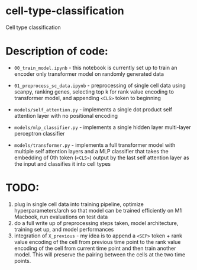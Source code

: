 # cell-type-classification
Cell type classification

# Description of code:


* `00_train_model.ipynb` - this notebook is currently set up to train an encoder only transformer model on randomly generated data

* `01_preprocess_sc_data.ipynb` - preprocessing of single cell data using scanpy, ranking genes, selecting top k for rank value encoding to transformer model, and appending `<CLS>` token to beginning

* `models/self_attention.py` - implements a single dot product self attention layer with no positional encoding

* `models/mlp_classifier.py` - implements a single hidden layer multi-layer perceptron classifier

* `models/transformer.py` -  implements a full transformer model with multiple self attention layers and a MLP classifier that takes the embedding of 0th token (`<CLS>`) output by the last self attention layer as the input and classifies it into cell types 

# TODO:
1. plug in single cell data into training pipeline, optimize hyperparameters/arch so that model can be trained efficiently on M1 Macbook, run evaluations on test data
2. do a full write up of preprocessing steps taken, model architecture, training set up, and model performances
3. integration of `X_previous` - my idea is to append a `<SEP>` token + rank value encoding of the cell from previous time point to the rank value encoding of the cell from current time point and then train another model. This will preserve the pairing between the cells at the two time points.